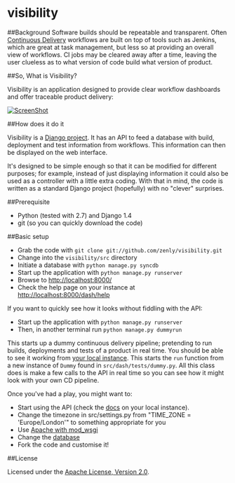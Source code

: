 visibility
==========
 

##Background
Software builds should be repeatable and transparent.  Often [Continuous Delivery](http://en.wikipedia.org/wiki/Continuous_delivery) workflows are 
built on top of tools such as Jenkins, which are great at task management, but less so at providing an overall view of workflows.  CI jobs may be
cleared away after a time, leaving the user clueless as to what version of code build what version of product.

 
##So, What is Visibility?

Visibility is an application designed to provide clear workflow dashboards and offer traceable product delivery:

[![ScreenShot](https://raw.github.com/zenly/visibility/master/screenshots/Visibility_Youtube_Video.png)](https://www.youtube.com/watch?v=cDcs_wEg3Dw)

##How does it do it

Visibility is a [Django project](https://www.djangoproject.com/). It has an API to feed a database
with build, deployment and test information from workflows.  This information can then be displayed on the web interface.

It's designed to be simple enough so that it can be modified for different purposes; for example, instead of just displaying
information it could also be used as a controller with a little extra coding. With that in mind, the code is written
as a standard Django project (hopefully) with no "clever" surprises. 



##Prerequisite

* Python (tested with 2.7) and Django 1.4
* git (so you can quickly download the code)

##Basic setup

* Grab the code with `git clone git://github.com/zenly/visibility.git`
* Change into the `visibility/src` directory
* Initiate a database with `python manage.py syncdb`
* Start up the application with `python manage.py runserver`
* Browse to [http://localhost:8000/](http://localhost:8000/)
* Check the help page on your instance at [http://localhost:8000/dash/help](http://localhost:8000/dash/help)

If you want to quickly see how it looks without fiddling with the API:

* Start up the application with `python manage.py runserver`
* Then, in another terminal run `python manage.py dummyrun`

This starts up a dummy continuous delivery pipeline; pretending to run builds, deployments and tests of a product in real time.
You should be able to see it working from [your local instance](http://localhost:8000/dash/pipeline?numpipes=20&product=Example+Pipeline).
This starts the `run` function from a new instance of `Dummy` found in `src/dash/tests/dummy.py`.  All this class does
is make a few calls to the API in real time so you can see how it might look with your own CD pipeline.


Once you've had a play, you might want to:
* Start using the API (check the [docs](http://localhost:8000/dash/help#api) on your local instance).
* Change the timezone in src/settings.py from "TIME_ZONE = 'Europe/London'" to something appropriate for you
* Use [Apache with mod_wsgi](https://docs.djangoproject.com/en/1.5/howto/deployment/wsgi/modwsgi/)
* Change the [database](https://docs.djangoproject.com/en/1.5/ref/databases/)
* Fork the code and customise it!


##License

Licensed under the [Apache License, Version 2.0](http://www.apache.org/licenses/LICENSE-2.0).